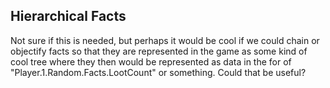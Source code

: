 ## Hierarchical Facts
Not sure if this is needed, but perhaps it would be cool if we could chain or objectify facts so that they are represented in the game as some kind of cool tree where they then would be represented as data in the for of "Player.1.Random.Facts.LootCount" or something. Could that be useful?